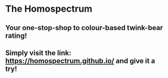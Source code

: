 # The Homospectrum
## Your one-stop-shop to colour-based twink-bear rating! 
## Simply visit the link: https://homospectrum.github.io/ and give it a try!
